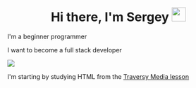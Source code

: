 <h1 align="center">Hi there, I'm Sergey</a> 
<img src="https://github.com/blackcater/blackcater/raw/main/images/Hi.gif" height="32"/></h1>
<p>I'm a beginner programmer</p>
<p>I want to become a full stack developer</p>
<p><img src="https://img.shields.io/badge/html5-%23E34F26.svg?style=for-the-badge&logo=html5&logoColor=white">
<p>I'm starting by studying HTML from the <a href="https://www.youtube.com/watch?v=UB1O30fR-EE">Traversy Media lesson</a></p> 
